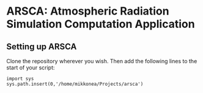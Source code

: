 # ARSCA: Atmospheric Radiation Simulation Computation Application

## Setting up ARSCA

Clone the repository wherever you wish.
Then add the following lines to the start of your script:
```
import sys
sys.path.insert(0,'/home/mikkonea/Projects/arsca')
```
